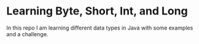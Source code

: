 # Learning Byte, Short, Int, and Long
In this repo I am learning different data types in Java with some examples and a challenge.

